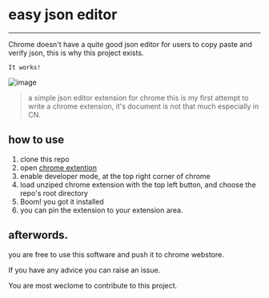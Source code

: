 # easy json editor
---

Chrome doesn't have a quite good json editor for users to copy paste and verify json, this is why this project exists.

```
It works!
```
![image](https://user-images.githubusercontent.com/7270177/158100659-ba2a8f44-3350-4415-8c88-f1679598b2fa.png)


> a simple json editor extension for chrome 
this is my first attempt to write a chrome extension, it's document is not that much especially in CN.

## how to use

1. clone this repo
2. open [chrome extention](chrome://extensions)
3. enable developer mode, at the top right corner of chrome
4. load unziped chrome extension with the top left button, and choose the repo's root directory
5. Boom! you got it installed
6. you can pin the extension to your extension area.


## afterwords.
you are free to use this software and push it to chrome webstore. 

If you have any advice you can raise an issue.

You are most weclome to contribute to this project.
